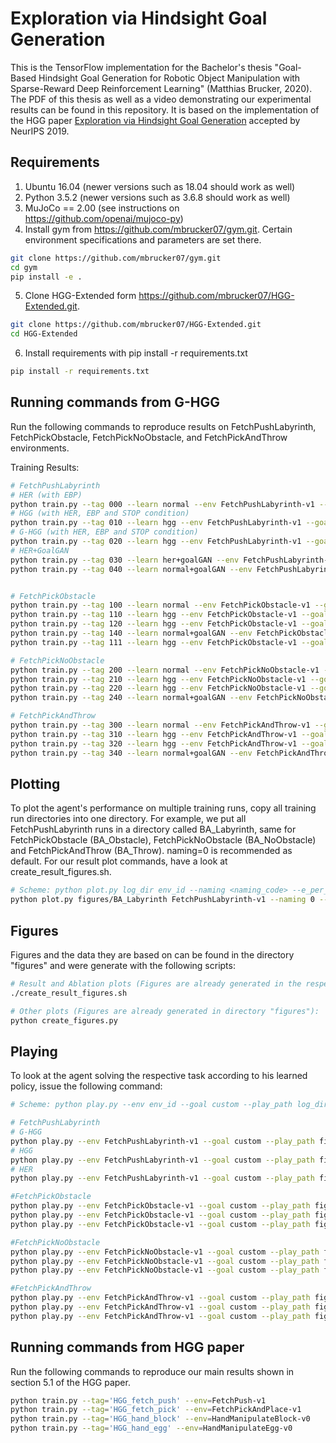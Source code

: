 # Exploration via Hindsight Goal Generation

This is the TensorFlow implementation for the Bachelor's thesis "Goal-Based Hindsight Goal Generation for Robotic Object Manipulation with Sparse-Reward Deep Reinforcement Learning" (Matthias Brucker, 2020). The PDF of this thesis as well as a video demonstrating our experimental results can be found in this repository.
It is based on the implementation of the HGG paper [Exploration via Hindsight Goal Generation](http://arxiv.org/abs/1906.04279) accepted by NeurIPS 2019.



## Requirements
1. Ubuntu 16.04 (newer versions such as 18.04 should work as well)
2. Python 3.5.2 (newer versions such as 3.6.8 should work as well)
3. MuJoCo == 2.00 (see instructions on https://github.com/openai/mujoco-py)
4. Install gym from https://github.com/mbrucker07/gym.git. Certain environment specifications and parameters are set there. 
```bash
git clone https://github.com/mbrucker07/gym.git
cd gym
pip install -e . 
```
5. Clone HGG-Extended form https://github.com/mbrucker07/HGG-Extended.git.
```bash
git clone https://github.com/mbrucker07/HGG-Extended.git
cd HGG-Extended
```
6. Install requirements with pip install -r requirements.txt
```bash
pip install -r requirements.txt
```

## Running commands from G-HGG

Run the following commands to reproduce results on FetchPushLabyrinth, FetchPickObstacle, FetchPickNoObstacle, and FetchPickAndThrow environments.

Training Results:

```bash
# FetchPushLabyrinth
# HER (with EBP)
python train.py --tag 000 --learn normal --env FetchPushLabyrinth-v1 --goal custom 
# HGG (with HER, EBP and STOP condition)
python train.py --tag 010 --learn hgg --env FetchPushLabyrinth-v1 --goal custom --stop_hgg_threshold 0.3
# G-HGG (with HER, EBP and STOP condition)
python train.py --tag 020 --learn hgg --env FetchPushLabyrinth-v1 --goal custom --graph True --n_x 31 --n_y 31 --n_z 11 --stop_hgg_threshold 0.3 
# HER+GoalGAN
python train.py --tag 030 --learn her+goalGAN --env FetchPushLabyrinth-v1 --goal custom
python train.py --tag 040 --learn normal+goalGAN --env FetchPushLabyrinth-v1 --goal custom


# FetchPickObstacle
python train.py --tag 100 --learn normal --env FetchPickObstacle-v1 --goal custom 
python train.py --tag 110 --learn hgg --env FetchPickObstacle-v1 --goal custom --stop_hgg_threshold 0.3
python train.py --tag 120 --learn hgg --env FetchPickObstacle-v1 --goal custom --graph True --n_x 31 --n_y 31 --n_z 11 --stop_hgg_threshold 0.3
python train.py --tag 140 --learn normal+goalGAN --env FetchPickObstacle-v1 --goal custom
python train.py --tag 111 --learn hgg --env FetchPickObstacle-v1 --goal custom --stop_hgg_threshold 0.5 --route True

# FetchPickNoObstacle
python train.py --tag 200 --learn normal --env FetchPickNoObstacle-v1 --goal custom 
python train.py --tag 210 --learn hgg --env FetchPickNoObstacle-v1 --goal custom --stop_hgg_threshold 0.3
python train.py --tag 220 --learn hgg --env FetchPickNoObstacle-v1 --goal custom --graph True --n_x 31 --n_y 31 --n_z 11 --stop_hgg_threshold 0.3
python train.py --tag 240 --learn normal+goalGAN --env FetchPickNoObstacle-v1 --goal custom

# FetchPickAndThrow
python train.py --tag 300 --learn normal --env FetchPickAndThrow-v1 --goal custom 
python train.py --tag 310 --learn hgg --env FetchPickAndThrow-v1 --goal custom --stop_hgg_threshold 0.9
python train.py --tag 320 --learn hgg --env FetchPickAndThrow-v1 --goal custom --graph True --n_x 51 --n_y 51 --n_z 7 --stop_hgg_threshold 0.9
python train.py --tag 340 --learn normal+goalGAN --env FetchPickAndThrow-v1 --goal custom
```

## Plotting

To plot the agent's performance on multiple training runs, copy all training run directories into one directory. For example, we put all FetchPushLabyrinth runs in a directory called BA_Labyrinth, same for FetchPickObstacle (BA_Obstacle), FetchPickNoObstacle (BA_NoObstacle) and FetchPickAndThrow (BA_Throw). naming=0 is recommended as default. For our result plot commands, have a look at create_result_figures.sh. 

```bash
# Scheme: python plot.py log_dir env_id --naming <naming_code> --e_per_c <episodes per cycle>
python plot.py figures/BA_Labyrinth FetchPushLabyrinth-v1 --naming 0 --e_per_c 20
```

## Figures

Figures and the data they are based on can be found in the directory "figures" and were generate with the following scripts:

```bash
# Result and Ablation plots (Figures are already generated in the respective subdirectories in directory "figures"):
./create_result_figures.sh

# Other plots (Figures are already generated in directory "figures"):
python create_figures.py
```

## Playing 

To look at the agent solving the respective task according to his learned policy, issue the following command:

```bash
# Scheme: python play.py --env env_id --goal custom --play_path log_dir --play_epoch <epoch number, latest or best>

# FetchPushLabyrinth
# G-HGG
python play.py --env FetchPushLabyrinth-v1 --goal custom --play_path figures/BA_Labyrinth/000-ddpg-FetchPushLabyrinth-v1-hgg-mesh-stop --play_epoch best
# HGG
python play.py --env FetchPushLabyrinth-v1 --goal custom --play_path figures/BA_Labyrinth/010-ddpg-FetchPushLabyrinth-v1-hgg-stop --play_epoch best
# HER
python play.py --env FetchPushLabyrinth-v1 --goal custom --play_path figures/BA_Labyrinth/010-ddpg-FetchPushLabyrinth-v1-normal --play_epoch best

#FetchPickObstacle
python play.py --env FetchPickObstacle-v1 --goal custom --play_path figures/BA_Obstacle/100-ddpg-FetchPickObstacle-v1-hgg-mesh-stop --play_epoch best
python play.py --env FetchPickObstacle-v1 --goal custom --play_path figures/BA_Obstacle/112-ddpg-FetchPickObstacle-v1-hgg-stop --play_epoch best
python play.py --env FetchPickObstacle-v1 --goal custom --play_path figures/BA_Obstacle/120-ddpg-FetchPickObstacle-v1-normal --play_epoch best

#FetchPickNoObstacle
python play.py --env FetchPickNoObstacle-v1 --goal custom --play_path figures/BA_NoObstacle/200-ddpg-FetchPickNoObstacle-v1-hgg-mesh-stop --play_epoch best
python play.py --env FetchPickNoObstacle-v1 --goal custom --play_path figures/BA_NoObstacle/210-ddpg-FetchPickNoObstacle-v1-hgg-stop --play_epoch best
python play.py --env FetchPickNoObstacle-v1 --goal custom --play_path figures/BA_NoObstacle/220-ddpg-FetchPickNoObstacle-v1-normal --play_epoch best

#FetchPickAndThrow
python play.py --env FetchPickAndThrow-v1 --goal custom --play_path figures/BA_Throw/300a-ddpg-FetchPickAndThrow-v1-hgg-mesh-stop --play_epoch best
python play.py --env FetchPickAndThrow-v1 --goal custom --play_path figures/BA_Throw/310a-ddpg-FetchPickAndThrow-v1-hgg-stop --play_epoch best
python play.py --env FetchPickAndThrow-v1 --goal custom --play_path figures/BA_Throw/320a-ddpg-FetchPickAndThrow-v1-hgg-normal --play_epoch best
```

## Running commands from HGG paper

Run the following commands to reproduce our main results shown in section 5.1 of the HGG paper.

```bash
python train.py --tag='HGG_fetch_push' --env=FetchPush-v1
python train.py --tag='HGG_fetch_pick' --env=FetchPickAndPlace-v1
python train.py --tag='HGG_hand_block' --env=HandManipulateBlock-v0
python train.py --tag='HGG_hand_egg' --env=HandManipulateEgg-v0
```
